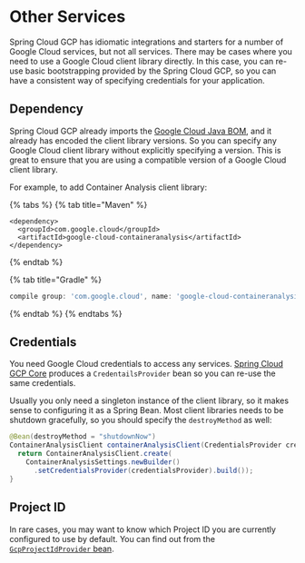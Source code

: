 # Other Services

Spring Cloud GCP has idiomatic integrations and starters for a number of Google Cloud services, but not all services. There may be cases where you need to use a Google Cloud client library directly. In this case, you can re-use basic bootstrapping provided by the Spring Cloud GCP, so you can have a consistent way of specifying credentials for your application.

## Dependency

Spring Cloud GCP already imports the [Google Cloud Java BOM](https://github.com/googleapis/java-cloud-bom), and it already has encoded the client library versions. So you can specify any Google Cloud client library without explicitly specifying a version. This is great to ensure that you are using a compatible version of a Google Cloud client library.

For example, to add Container Analysis client library:

{% tabs %}
{% tab title="Maven" %}
```markup
<dependency>
  <groupId>com.google.cloud</groupId>
  <artifactId>google-cloud-containeranalysis</artifactId>
</dependency>
```
{% endtab %}

{% tab title="Gradle" %}
```groovy
compile group: 'com.google.cloud', name: 'google-cloud-containeranalysis'
```
{% endtab %}
{% endtabs %}

## Credentials

You need Google Cloud credentials to access any services. [Spring Cloud GCP Core](https://docs.spring.io/spring-cloud-gcp/docs/1.2.5.RELEASE/reference/html/#credentials) produces a `CredentailsProvider` bean so you can re-use the same credentials.

Usually you only need a singleton instance of the client library, so it makes sense to configuring it as a Spring Bean. Most client libraries needs to be shutdown gracefully, so you should specify the `destroyMethod` as well:

```java
@Bean(destroyMethod = "shutdownNow")
ContainerAnalysisClient containerAnalysisClient(CredentialsProvider credentialsProvider) throws IOException {
  return ContainerAnalysisClient.create(
    ContainerAnalysisSettings.newBuilder()
      .setCredentialsProvider(credentialsProvider).build());
}
```

## Project ID

In rare cases, you may want to know which Project ID you are currently configured to use by default. You can find out from the [`GcpProjectIdProvider` bean](https://docs.spring.io/spring-cloud-gcp/docs/1.2.5.RELEASE/reference/html/#project-id).
